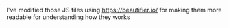 I've modified those JS files using https://beautifier.io/ for making them more readable for understanding how they works